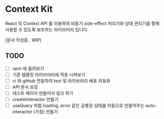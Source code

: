 # Context Kit

React 의 Context API 를 이용하여 비동기 side-effect 처리기와 상태 관리기를 함께 사용할 수 있도록 보조하는 라이브러리 입니다.

(문서 작성중.. WIP)

## TODO

- [ ] npm 에 올려보기
- [ ] 기존 템플릿 라이브러리에 적용 시켜보기
- [ ] ci 와 github 연동하여 test 및 라이브러리 배포 자동화
- [ ] API 문서 보강
- [ ] 테스트 페이지 만들어서 링크 하기
- [ ] createInteractor 만들기
- [ ] useQuery 처럼 loading, error 같은 공통된 상태를 자동으로 만들어주는 auto-interactor (가칭) 만들기
